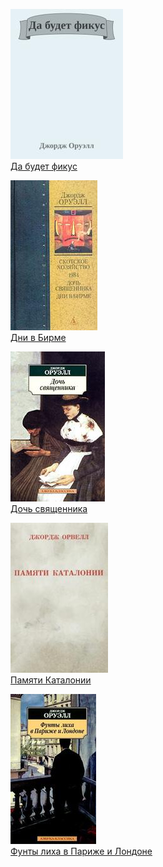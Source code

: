 ![](Да%20будет%20фикус.jpg)  
[Да будет фикус](Да%20будет%20фикус.txt)

![](Дни%20в%20Бирме.jpg)  
[Дни в Бирме](Дни%20в%20Бирме.txt)

![](Дочь%20священника.jpg)  
[Дочь священника](Дочь%20священника.txt)

![](Памяти%20Каталонии.jpg)  
[Памяти Каталонии](Памяти%20Каталонии.txt)

![](Фунты%20лиха%20в%20Париже%20и%20Лондоне.jpg)  
[Фунты лиха в Париже и Лондоне](Фунты%20лиха%20в%20Париже%20и%20Лондоне.txt)
